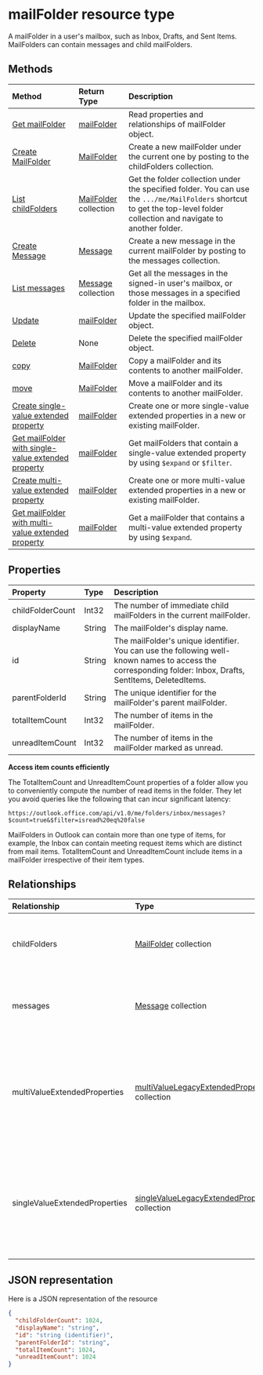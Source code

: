 # mailFolder resource type

A mailFolder in a user's mailbox, such as Inbox, Drafts, and Sent Items. MailFolders can contain messages and child mailFolders.


## Methods

| Method       | Return Type  |Description|
|:---------------|:--------|:----------|
|[Get mailFolder](../api/mailfolder_get.md) | [mailFolder](mailfolder.md) |Read properties and relationships of mailFolder object.|
|[Create MailFolder](../api/mailfolder_post_childfolders.md) |[MailFolder](mailfolder.md)| Create a new mailFolder under the current one by posting to the childFolders collection.|
|[List childFolders](../api/mailfolder_list_childfolders.md) |[MailFolder](mailfolder.md) collection| Get the folder collection under the specified folder. You can use the `.../me/MailFolders` shortcut to get the top-level folder collection and navigate to another folder.|
|[Create Message](../api/mailfolder_post_messages.md) |[Message](message.md)| Create a new message in the current mailFolder by posting to the messages collection.|
|[List messages](../api/mailfolder_list_messages.md) |[Message](message.md) collection| Get all the messages in the signed-in user's mailbox, or those messages in a specified folder in the mailbox.|
|[Update](../api/mailfolder_update.md) | [mailFolder](mailfolder.md)|Update the specified mailFolder object. |
|[Delete](../api/mailfolder_delete.md) | None |Delete the specified mailFolder object. |
|[copy](../api/mailfolder_copy.md)|[MailFolder](mailfolder.md)|Copy a mailFolder and its contents to another mailFolder.|
|[move](../api/mailfolder_move.md)|[MailFolder](mailfolder.md)|Move a mailFolder and its contents to another mailFolder.|
|[Create single-value extended property](../api/singlevaluelegacyextendedproperty_post_singlevalueextendedproperties.md) |[mailFolder](mailFolder.md)  |Create one or more single-value extended properties in a new or existing mailFolder.   |
|[Get mailFolder with single-value extended property](../api/singlevaluelegacyextendedproperty_get.md)  | [mailFolder](mailFolder.md) | Get mailFolders that contain a single-value extended property by using `$expand` or `$filter`. |
|[Create multi-value extended property](../api/multivaluelegacyextendedproperty_post_multivalueextendedproperties.md) | [mailFolder](mailFolder.md) | Create one or more multi-value extended properties in a new or existing mailFolder.  |
|[Get mailFolder with multi-value extended property](../api/multivaluelegacyextendedproperty_get.md)  | [mailFolder](mailFolder.md) | Get a mailFolder that contains a multi-value extended property by using `$expand`. |


## Properties
| Property	   | Type	|Description|
|:---------------|:--------|:----------|
|childFolderCount|Int32|The number of immediate child mailFolders in the current mailFolder.|
|displayName|String|The mailFolder's display name.|
|id|String|The mailFolder's unique identifier. You can use the following well-known names to access the corresponding folder: Inbox, Drafts, SentItems, DeletedItems.|
|parentFolderId|String|The unique identifier for the mailFolder's parent mailFolder.|
|totalItemCount|Int32|The number of items in the mailFolder.|
|unreadItemCount|Int32|The number of items in the mailFolder marked as unread.|

**Access item counts efficiently**

The TotalItemCount and UnreadItemCount properties of a folder allow you to conveniently compute the number of read items in the folder.
They let you avoid queries like the following that can incur significant latency:
```
https://outlook.office.com/api/v1.0/me/folders/inbox/messages?$count=true&$filter=isread%20eq%20false
```
MailFolders in Outlook can contain more than one type of items, for example, the Inbox can contain meeting request items which are distinct from mail items. TotalItemCount and UnreadItemCount include items in a mailFolder irrespective of their item types.


## Relationships
| Relationship | Type	|Description|
|:---------------|:--------|:----------|
|childFolders|[MailFolder](mailfolder.md) collection|The collection of child folders in the mailFolder.|
|messages|[Message](message.md) collection|The collection of messages in the mailFolder.|
|multiValueExtendedProperties|[multiValueLegacyExtendedProperty](multivaluelegacyextendedproperty.md) collection| The collection of multi-value extended properties defined for the mailFolder. Read-only. Nullable.|
|singleValueExtendedProperties|[singleValueLegacyExtendedProperty](singlevaluelegacyextendedproperty.md) collection| The collection of single-value extended properties defined for the mailFolder. Read-only. Nullable.|


## JSON representation

Here is a JSON representation of the resource

<!-- {
  "blockType": "resource",
  "optionalProperties": [
    "childFolders",
    "messages",
    "multiValueExtendedProperties",
    "singleValueExtendedProperties"
  ],
  "keyProperty": "id",
  "@odata.type": "microsoft.graph.mailFolder"
}-->

```json
{
  "childFolderCount": 1024,
  "displayName": "string",
  "id": "string (identifier)",
  "parentFolderId": "string",
  "totalItemCount": 1024,
  "unreadItemCount": 1024
}

```

<!-- uuid: 8fcb5dbc-d5aa-4681-8e31-b001d5168d79
2015-10-25 14:57:30 UTC -->
<!-- {
  "type": "#page.annotation",
  "description": "mailFolder resource",
  "keywords": "",
  "section": "documentation",
  "tocPath": ""
}-->
